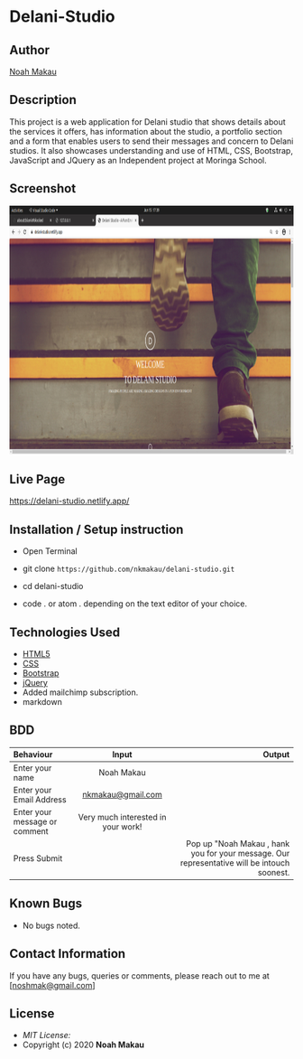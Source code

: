 # Delani-Studio

## Author

[Noah Makau](https://github.com/nkmakau)

## Description

This project is a web application for Delani studio that shows details about the services it offers, has information about the studio, a portfolio section and a form that enables users to send their messages and concern to Delani studios.  It also showcases understanding  and use of HTML, CSS, Bootstrap, JavaScript and JQuery as an Independent project at Moringa School.

## Screenshot
<img img src="images/delani-studio.jpg" width="900px" height="440px">

## Live Page 
https://delani-studio.netlify.app/


## Installation / Setup instruction
* Open Terminal

* git clone ```https://github.com/nkmakau/delani-studio.git```

* cd delani-studio

* code . or atom . depending on the text editor of your choice.

## Technologies Used

* [HTML5](https://github.com/topics/html5)
* [CSS](https://github.com/topics/css3)
* [Bootstrap](https://github.com/topics/bootstrap)
* [jQuery](https://github.com/topics/javascript)
* Added mailchimp subscription.
* markdown


## BDD
| Behaviour      | Input        | Output       |
| :------------- | :----------: | -----------: |
|  Enter your name  |   Noah Makau |     |
| Enter your Email Address  | nkmakau@gmail.com |   |
| Enter your message or comment   | Very much interested in your work!    |     |
| Press Submit|     |Pop up "Noah Makau , hank you for your message. Our representative will be intouch soonest.|

## Known Bugs
* No bugs noted.

## Contact Information 

If you have any bugs, queries or comments, please reach out to me at [noshmak@gmail.com]

## License
* *MIT License:*
* Copyright (c) 2020 **Noah Makau**

